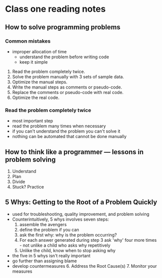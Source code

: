 # Class one reading notes

## How to solve programming problems

### Common mistakes

- improper allocation of time
  - understand the problem before writing code
  - keep it simple

1. Read the problem completely twice.
2. Solve the problem manually with 3 sets of sample data.
3. Optimize the manual steps.
4. Write the manual steps as comments or pseudo-code.
5. Replace the comments or pseudo-code with real code.
6. Optimize the real code.

### Read the problem completely twice

- most important step
- read the problem many times when necessary
- if you can't understand the problem you can't solve it
- nothing can be automated that cannot be done manually

## How to think like a programmer — lessons in problem solving

1. Understand
2. Plan
3. Divide
4. Stuck? Practice

## 5 Whys: Getting to the Root of a Problem Quickly

- used for troubleshooting, quality improvement, and problem solving
- Counterintuitively, 5 whys involves seven steps:
  1. assemble the avengers
  2. define the problem if you can
  3. ask the first why: why is the problem occurring?
  4. For each answer generated during step 3 ask 'why' four more times - not unlike a child who asks why repetitively
  5. Unlike the child, know when to stop asking why
- the five in 5 whys isn't really important
- go further than assigning blame
- develop countermeasures
  6. Address the Root Cause(s)
  7. Monitor your measures
